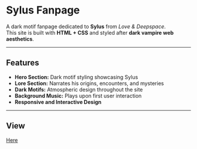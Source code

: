 # Sylus Fanpage

A dark motif fanpage dedicated to **Sylus** from *Love & Deepspace*.  
This site is built with **HTML + CSS** and styled after **dark vampire web aesthetics**.

---

## Features

- **Hero Section:** Dark motif styling showcasing Sylus  
- **Lore Section:** Narrates his origins, encounters, and mysteries  
- **Dark Motifs:** Atmospheric design throughout the site  
- **Background Music:** Plays upon first user interaction  
- **Responsive and Interactive Design**

---

## View

[Here](https://charesz.github.io/sylus-fanpage/)
